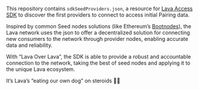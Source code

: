 This repository contains `sdkSeedProviders.json`, a resource for [Lava Access SDK]([https://github.com/lavanet/lava-sdk](https://github.com/lavanet/lava-sdk)) to discover the first providers to connect to access initial Pairing data. 

Inspired by common Seed nodes solutions (like Ethereum’s [Bootnodes]([https://github.com/ethereum/go-ethereum/blob/master/params/bootnodes.go](https://github.com/ethereum/go-ethereum/blob/master/params/bootnodes.go))), the Lava network uses the json to offer a decentralized solution for connecting new consumers to the network through provider nodes, enabling accurate data and reliability.

With “Lava Over Lava”, the SDK is able to provide a robust and accountable connection to the network, taking the best of seed nodes and applying it to the unique Lava ecosystem. 

It’s Lava’s “eating our own dog” on steroids 🙂🌋
